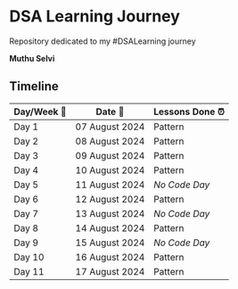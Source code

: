 # DSA Learning Journey

Repository dedicated to my #DSALearning journey

**Muthu Selvi**

## Timeline

| Day/Week :pushpin: | Date :calendar: | Lessons Done :alarm_clock: |
|------|-----------------|--------------------|
| Day 1 | 07 August 2024 | Pattern |
| Day 2 | 08 August 2024 | Pattern |
| Day 3 | 09 August 2024 | Pattern |
| Day 4 | 10 August 2024 | Pattern |
| Day 5 | 11 August 2024 | *No Code Day* |
| Day 6 | 12 August 2024 | Pattern |
| Day 7 | 13 August 2024 | *No Code Day* |
| Day 8 | 14 August 2024 | Pattern |
| Day 9 | 15 August 2024 | *No Code Day* |
| Day 10 | 16 August 2024 | Pattern |
| Day 11 | 17 August 2024 | Pattern |

